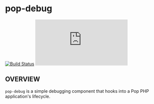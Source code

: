 pop-debug
=========

[![Build Status](https://travis-ci.org/popphp/pop-acl.svg?branch=master)](https://travis-ci.org/popphp/pop-debug)
[![Coverage Status](http://cc.popphp.org/coverage.php?comp=pop-acl)](http://cc.popphp.org/pop-debug/)

OVERVIEW
--------
`pop-debug` is a simple debugging component that hooks into a Pop PHP application's lifecycle.